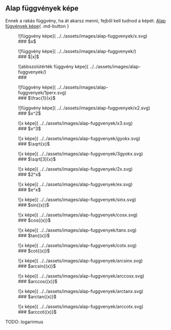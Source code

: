 ## Alap függvények képe

Ennek a rakás függvény, ha át akarsz menni, fejből kell tudnod a képét.
[Alap fügvények képe](https://www.geogebra.org/calculator/ebyf3es6){ .md-button }

<div class="image-grid" markdown>

<figure markdown>
  ![függvény képe]( ../../assets/images/alap-fuggvenyek/x.svg)
  <figcaption markdown>### $x$</figcaption>
</figure>

<figure markdown>
  ![függvény képe]( ../../assets/images/alap-fuggvenyek/)
  <figcaption markdown>### $|x|$</figcaption>
</figure>

<figure markdown>
  ![abbszolútérték függvény képe]( ../../assets/images/alap-fuggvenyek/)
  <figcaption markdown>### </figcaption>
</figure>

<figure markdown>
![függvény képe]( ../../assets/images/alap-fuggvenyek/1perx.svg)
  <figcaption markdown>### $\frac{1}{x}$</figcaption>
</figure>

<figure markdown>
![függvény képe]( ../../assets/images/alap-fuggvenyek/x2.svg)
  <figcaption markdown>### $x^2$</figcaption>
</figure>

<figure markdown>
![x képe]( ../../assets/images/alap-fuggvenyek/x3.svg)
  <figcaption markdown>### $x^3$</figcaption>
</figure>

<figure markdown>
![x képe]( ../../assets/images/alap-fuggvenyek/gyokx.svg)
  <figcaption markdown>### $\sqrt{x}$</figcaption>
</figure>

<figure markdown>
![x képe]( ../../assets/images/alap-fuggvenyek/3gyokx.svg)
  <figcaption markdown>### $\sqrt[3]{x}$</figcaption>
</figure>

<figure markdown>
![x képe]( ../../assets/images/alap-fuggvenyek/2x.svg)
  <figcaption markdown>### $2^x$</figcaption>
</figure>

<figure markdown>
![x képe]( ../../assets/images/alap-fuggvenyek/ex.svg)
  <figcaption markdown>### $e^x$</figcaption>
</figure>

<figure markdown>
![x képe]( ../../assets/images/alap-fuggvenyek/sinx.svg)
  <figcaption markdown>### $sin{(x)}$</figcaption>
</figure>

<figure markdown>
![x képe]( ../../assets/images/alap-fuggvenyek/cosx.svg)
  <figcaption markdown>### $cos{(x)}$</figcaption>
</figure>

<figure markdown>
![x képe]( ../../assets/images/alap-fuggvenyek/tanx.svg)
  <figcaption markdown>### $tan{(x)}$</figcaption>
</figure>

<figure markdown>
![x képe]( ../../assets/images/alap-fuggvenyek/cotx.svg)
  <figcaption markdown>### $cot{(x)}$</figcaption>
</figure>

<figure markdown>
![x képe]( ../../assets/images/alap-fuggvenyek/arcsinx.svg)
  <figcaption markdown>### $arcsin{(x)}$</figcaption>
</figure>

<figure markdown>
![x képe]( ../../assets/images/alap-fuggvenyek/arccosx.svg)
  <figcaption markdown>### $arccos{(x)}$</figcaption>
</figure>

<figure markdown>
![x képe]( ../../assets/images/alap-fuggvenyek/arctanx.svg)
  <figcaption markdown>### $arctan{(x)}$</figcaption>
</figure>

<figure markdown>
![x képe]( ../../assets/images/alap-fuggvenyek/arccotx.svg)
  <figcaption markdown>### $arccot{(x)}$</figcaption>
</figure>

</div>

TODO: logarirmus